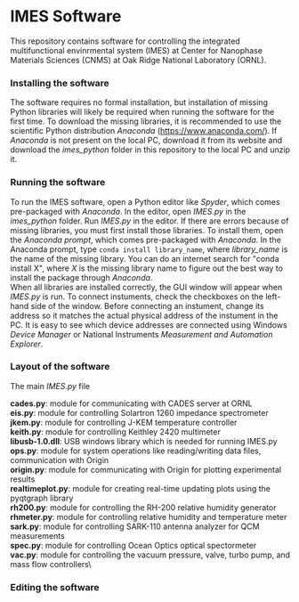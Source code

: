 # IMES Software

This repository contains software for controlling the integrated multifunctional envinrmental system (IMES) at Center for Nanophase Materials Sciences (CNMS) at Oak Ridge National Laboratory (ORNL).

### Installing the software

The software requires no formal installation, but installation of missing Python libraries will likely be required when running the software for the first time. To download the missing libraries, it is recommended to use the scientific Python distribution *Anaconda* (https://www.anaconda.com/). If *Anaconda* is not present on the local PC, download it from its website and download the *imes_python* folder in this repository to the local PC and unzip it.

### Running the software

To run the IMES software, open a Python editor like *Spyder*, which comes pre-packaged with *Anaconda*. In the editor, open *IMES.py* in the *imes_python* folder. Run *IMES.py* in the editor. If there are errors because of missing libraries, you must first install those libraries. To install them, open the *Anaconda prompt*, which comes pre-packaged with *Anaconda*. In the Anaconda prompt, type `conda install library_name`, where *library_name* is the name of the missing library. You can do an internet search for "conda install X", where *X* is the missing library name to figure out the best way to install the package through *Anaconda*.
<br>
When all libraries are installed correctly, the GUI window will appear when *IMES.py* is run. To connect instuments, check the checkboxes on the left-hand side of the window. Before connecting an instument, change its address so it matches the actual physical address of the instument in the PC. It is easy to see which device addresses are connected using Windows *Device Manager* or National Instruments *Measurement and Automation Explorer*.


### Layout of the software

The main *IMES.py* file  

**cades.py**: module for communicating with CADES server at ORNL\
**eis.py**: module for controlling Solartron 1260 impedance spectrometer\
**jkem.py**: module for controlling J-KEM temperature controller\
**keith.py**:	module for controlling Keithley 2420 multimeter\
**libusb-1.0.dll**: USB windows library which is needed for running IMES.py\
**ops.py**:	module for system operations like reading/writing data files, communication with Origin\
**origin.py**: module for communicating with Origin for plotting experimental results\
**realtimeplot.py**: module for creating real-time updating plots using the pyqtgraph library\
**rh200.py**:	module for controlling the RH-200 relative humidity generator\
**rhmeter.py**: module for controlling relative humidity and temperature meter\
**sark.py**: module for controlling SARK-110 antenna analyzer for QCM measurements\
**spec.py**: module for controlling Ocean Optics optical spectormeter\
**vac.py**: module for controlling the vacuum pressure, valve, turbo pump, and mass flow controllers\



### Editing the software


